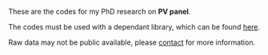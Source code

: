 These are the codes for my PhD research on **PV panel**.

The codes must be used with a dependant library, which can be found [here](https://github.com/SoapClancy/Python_Project_common_package).

Raw data may not be public available, please [contact](mailto:mingzhe.zou@ed.ac.uk) for more information.